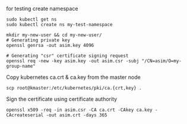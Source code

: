 for testing create namespace
```shell
sudo kubectl get ns
sudo kubectl create ns my-test-namespace
```


```shell
mkdir my-new-user && cd my-new-user/
# Generating private key
openssl genrsa -out asim.key 4096

# Generating "csr" certificate signing request 
openssl req -new -key asim.key -out asim.csr -subj "/CN=asim/O=my-group-name"
```


Copy kubernetes ca.crt & ca.key from the master node
```shell
scp root@kmaster:/etc/kubernetes/pki/ca.{crt,key} .
```

Sign the certificate using certificate authority
```shell
openssl x509 -req -in asim.csr -CA ca.crt -CAkey ca.key -CAcreateserial -out asim.crt -days 365
```
